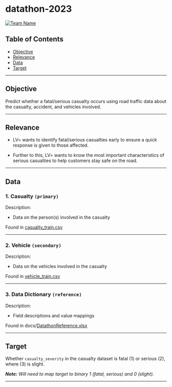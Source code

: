 # datathon-2023

[![Team Name](https://img.shields.io/badge/%E2%9A%A0%EF%B8%8F-work%20in%20progress-blueviolet)](https://img.shields.io/badge/%E2%9A%A0%EF%B8%8F-work%20in%20progress-blueviolet)

## Table of Contents ##
- [Objective](#objective)
- [Relevance](#relevance)
- [Data](#data)
- [Target](#target)

---

## Objective

Predict whether a fatal/serious casualty occurs using road traffic data about the casualty, accident, and vehicles involved.

---

## Relevance

- LV= wants to identify fatal/serious casualties early to ensure a quick response is given to those affected.

- Further to this, LV= wants to know the most important characteristics of serious casualties to help customers stay safe on the road.

---

## Data

### 1. Casualty `(primary)`

Description:
- Data on the person(s) involved in the casualty

Found in [casualty_train.csv](casualty_train.csv)


---

### 2. Vehicle `(secondary)`

Description:
- Data on the vehicles involved in the casualty

Found in [vehicle_train.csv](vehicle_train.csv)

---

### 3. Data Dictionary `(reference)`

Description:
- Field descriptions and value mappings

Found in docs/[DatathonReference.xlsx](DatathonReference.xlsx)

---

## Target

Whether `casualty_severity` in the casualty dataset is fatal (1) or serious (2), where (3) is slight.

_**Note:** Will need to map target to binary 1 (fatal, serious) and 0 (slight)._

---